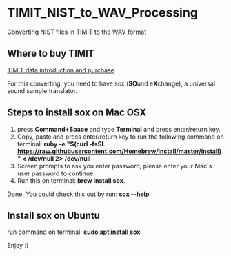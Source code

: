# TIMIT_NIST_to_WAV_Processing
Converting NIST files in TIMIT to the WAV format

## Where to buy TIMIT
[TIMIT data introduction and purchase](https://catalog.ldc.upenn.edu/LDC93S1)

For this converting, you need to have sox (**SO**und e**X**change), a universal sound sample translator.

## Steps to install sox on Mac OSX

1. press **Command+Space** and type **Terminal** and press enter/return key.
2. Copy, paste and press enter/return key to run the following command on terminal: 
   **ruby -e "$(curl -fsSL https://raw.githubusercontent.com/Homebrew/install/master/install)" < /dev/null 2> /dev/null**
3. Screen prompts to ask you enter password, please enter your Mac's user password to continue. 
4. Run this on terminal: **brew install sox**.

Done. You could check this out by run: **sox --help**

## Install sox on Ubuntu
run command on terminal: **sudo apt install sox**

Enjoy :)
